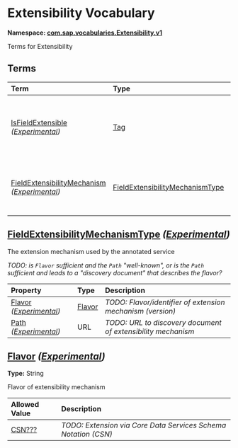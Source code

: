 # Extensibility Vocabulary
**Namespace: [com.sap.vocabularies.Extensibility.v1](Extensibility.xml)**

Terms for Extensibility


## Terms

Term|Type|Description
:---|:---|:----------
[IsFieldExtensible](./Extensibility.xml#L39:~:text=<Term%20Name="-,IsFieldExtensible,-") *([Experimental](Common.md#Experimental))*|[Tag](https://github.com/oasis-tcs/odata-vocabularies/blob/main/vocabularies/Org.OData.Core.V1.md#Tag)|<a name="IsFieldExtensible"></a>The annotated entity type allows adding extension fields
[FieldExtensibilityMechanism](./Extensibility.xml#L44:~:text=<Term%20Name="-,FieldExtensibilityMechanism,-") *([Experimental](Common.md#Experimental))*|[FieldExtensibilityMechanismType](#FieldExtensibilityMechanismType)|<a name="FieldExtensibilityMechanism"></a>The extension mechanism used by the annotated service

## <a name="FieldExtensibilityMechanismType"></a>[FieldExtensibilityMechanismType](./Extensibility.xml#L49:~:text=<ComplexType%20Name="-,FieldExtensibilityMechanismType,-") *([Experimental](Common.md#Experimental))*
The extension mechanism used by the annotated service

_TODO: is `Flavor` sufficient and the `Path` "well-known", or is the `Path` sufficient and leads to a "discovery document" that describes the flavor?_

Property|Type|Description
:-------|:---|:----------
[Flavor](./Extensibility.xml#L55:~:text=<ComplexType%20Name="-,FieldExtensibilityMechanismType,-") *([Experimental](Common.md#Experimental))*|[Flavor](#Flavor)|_TODO: Flavor/identifier of extension mechanism (version)_
[Path](./Extensibility.xml#L59:~:text=<ComplexType%20Name="-,FieldExtensibilityMechanismType,-") *([Experimental](Common.md#Experimental))*|URL|_TODO: URL to discovery document of extensibility mechanism_

## <a name="Flavor"></a>[Flavor](./Extensibility.xml#L66:~:text=<TypeDefinition%20Name="-,Flavor,-") *([Experimental](Common.md#Experimental))*
**Type:** String

Flavor of extensibility mechanism

Allowed Value|Description
:------------|:----------
[CSN???](./Extensibility.xml#L71:~:text=<TypeDefinition%20Name="-,Flavor,-")|_TODO: Extension via Core Data Services Schema Notation (CSN)_
